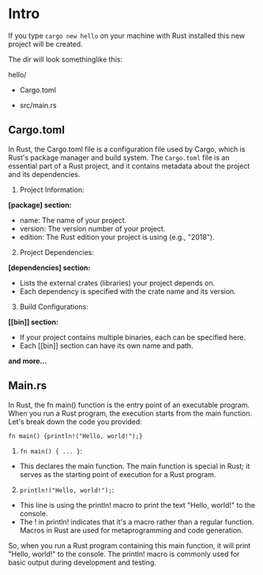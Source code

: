 # Intro

If you type `cargo new hello` on your machine with Rust installed this new project will be created. 

The dir will look somethinglike this:

hello/

- Cargo.toml

- src/main.rs

## Cargo.toml
In Rust, the Cargo.toml file is a configuration file used by Cargo, which is Rust's package manager and build system. 
The `Cargo.toml` file is an essential part of a Rust project, and it contains metadata about the project and its dependencies.

1. Project Information:

**[package] section:**
- name: The name of your project.
- version: The version number of your project.
- edition: The Rust edition your project is using (e.g., "2018").

2. Project Dependencies:

**[dependencies] section:**
- Lists the external crates (libraries) your project depends on.
- Each dependency is specified with the crate name and its version.

3. Build Configurations:

**[[bin]] section:**

- If your project contains multiple binaries, each can be specified here.
- Each [[bin]] section can have its own name and path.

**and more...**

## Main.rs
In Rust, the fn main() function is the entry point of an executable program. When you run a Rust program, the execution starts from the main function. Let's break down the code you provided:

`fn main() {println!("Hello, world!");}`

1. `fn main() { ... }`:
- This declares the main function. The main function is special in Rust; it serves as the starting point of execution for a Rust program.

2. `println!("Hello, world!");`:
- This line is using the println! macro to print the text "Hello, world!" to the console.
- The ! in println! indicates that it's a macro rather than a regular function. Macros in Rust are used for metaprogramming and code generation.

So, when you run a Rust program containing this main function, it will print "Hello, world!" to the console. The println! macro is commonly used for basic output during development and testing.
